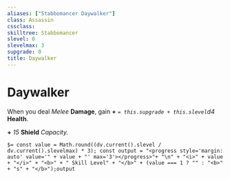```yaml
---
aliases: ["Stabbomancer Daywalker"]
class: Assassin
cssclass: 
skilltree: Stabbomancer
slevel: 0
slevelmax: 3
supgrade: 0
title: Daywalker
---
```


# Daywalker
When you deal *Melee* **Damage**, gain **+** *`= this.supgrade + this.slevel`d4* **Health**.

**+** *15* **Shield** *Capacity.*

`$= const value = Math.round((dv.current().slevel / dv.current().slevelmax) * 3); const output = "<progress style='margin: auto' value='" + value + "' max='3'></progress>"+ "\n" + "<i>" + value + "</i>" + "<b>" + " Skill Level" + "</b>" + (value === 1 ? "" : "<b>" + "s" + "</b>");output`
